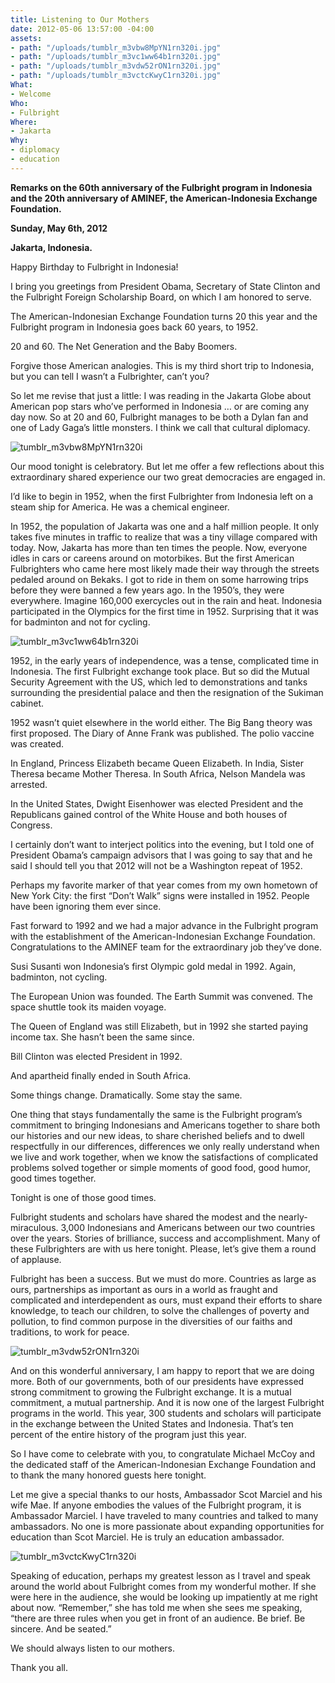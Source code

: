 ```yaml
---
title: Listening to Our Mothers
date: 2012-05-06 13:57:00 -04:00
assets:
- path: "/uploads/tumblr_m3vbw8MpYN1rn320i.jpg"
- path: "/uploads/tumblr_m3vc1ww64b1rn320i.jpg"
- path: "/uploads/tumblr_m3vdw52rON1rn320i.jpg"
- path: "/uploads/tumblr_m3vctcKwyC1rn320i.jpg"
What:
- Welcome
Who:
- Fulbright
Where:
- Jakarta
Why:
- diplomacy
- education
---
```


**Remarks on the 60th anniversary of the Fulbright program in Indonesia and the 20th anniversary of AMINEF, the American-Indonesia Exchange Foundation.**

**Sunday, May 6th, 2012**

**Jakarta, Indonesia.**

Happy Birthday to Fulbright in Indonesia! 

I bring you greetings from President Obama, Secretary of State Clinton and the Fulbright Foreign Scholarship Board, on which I am honored to serve.

The American-Indonesian Exchange Foundation turns 20 this year and the Fulbright program in Indonesia goes back 60 years, to 1952.

20 and 60. The Net Generation and the Baby Boomers. 

Forgive those American analogies. This is my third short trip to Indonesia, but you can tell I wasn’t a Fulbrighter, can’t you? 

So let me revise that just a little:  I was reading in the Jakarta Globe about American pop stars who’ve performed in Indonesia … or are coming any day now.  So at 20 and 60, Fulbright manages to be both a Dylan fan and one of Lady Gaga’s little monsters. I think we call that cultural diplomacy.

![tumblr_m3vbw8MpYN1rn320i](/uploads/tumblr_m3vbw8MpYN1rn320i.jpg) 

Our mood tonight is celebratory. But let me offer a few reflections about this extraordinary shared experience our two great democracies are engaged in.

I’d like to begin in 1952, when the first Fulbrighter from Indonesia left on a steam ship for America. He was a chemical engineer.

In 1952, the population of Jakarta was one and a half million people. It only takes five minutes in traffic to realize that was a tiny village compared with today.  Now, Jakarta has more than ten times the people.  Now, everyone idles in cars or careens around on motorbikes. But the first American Fulbrighters who came here most likely made their way through the streets pedaled around on Bekaks.  I got to ride in them on some harrowing trips before they were banned a few years ago. In the 1950’s, they were everywhere. Imagine 160,000 exercycles out in the rain and heat. Indonesia participated in the Olympics for the first time in 1952.  Surprising that it was for badminton and not for cycling.

![tumblr_m3vc1ww64b1rn320i](/uploads/tumblr_m3vc1ww64b1rn320i.jpg) 

1952, in the early years of independence, was a tense, complicated time in Indonesia. The first Fulbright exchange took place. But so did the Mutual Security Agreement with the US, which led to demonstrations and tanks surrounding the presidential palace and then the resignation of the Sukiman cabinet.

1952 wasn’t quiet elsewhere in the world either.  The Big Bang theory was first proposed.  The Diary of Anne Frank was published. The polio vaccine was created.

In England, Princess Elizabeth became Queen Elizabeth. In India, Sister Theresa became Mother Theresa. In South Africa, Nelson Mandela was arrested.

In the United States, Dwight Eisenhower was elected President and the Republicans gained control of the White House and both houses of Congress. 

I certainly don’t want to interject politics into the evening, but I told one of President Obama’s campaign advisors that I was going to say that and he said I should tell you that 2012 will not be a Washington repeat of 1952.

Perhaps my favorite marker of that year comes from my own hometown of New York City: the first “Don’t Walk” signs were installed in 1952. People have been ignoring them ever since. 

Fast forward to 1992 and we had a major advance in the Fulbright program with the establishment of the American-Indonesian Exchange Foundation. Congratulations to the AMINEF team for the extraordinary job they’ve done.

Susi Susanti won Indonesia’s first Olympic gold medal in 1992.  Again, badminton, not cycling.

The European Union was founded. The Earth Summit was convened.  The space shuttle took its maiden voyage.

The Queen of England was still Elizabeth, but in 1992 she started paying income tax.  She hasn’t been the same since. 

Bill Clinton was elected President in 1992.

And apartheid finally ended in South Africa.

Some things change. Dramatically. Some stay the same.

One thing that stays fundamentally the same is the Fulbright program’s commitment to bringing Indonesians and Americans together to share both our histories and our new ideas, to share cherished beliefs and to dwell respectfully in our differences, differences we only really understand when we live and work together, when we know the satisfactions of complicated problems solved together or simple moments of good food, good humor, good times together.

Tonight is one of those good times. 

Fulbright students and scholars have shared the modest and the nearly-miraculous. 3,000 Indonesians and Americans between our two countries over the years.  Stories of brilliance, success and accomplishment.  Many of these Fulbrighters are with us here tonight.  Please, let’s give them a round of applause. 

Fulbright has been a success. But we must do more.  Countries as large as ours, partnerships as important as ours in a world as fraught and complicated and interdependent as ours, must expand their efforts to share knowledge, to teach our children, to solve the challenges of poverty and pollution, to find common purpose in the diversities of our faiths and traditions, to work for peace.

![tumblr_m3vdw52rON1rn320i](/uploads/tumblr_m3vdw52rON1rn320i.jpg) 

And on this wonderful anniversary, I am happy to report that we are doing more. Both of our governments, both of our presidents have expressed strong commitment to growing the Fulbright exchange.  It is a mutual commitment, a mutual partnership.  And it is now one of the largest Fulbright programs in the world.  This year, 300 students and scholars will participate in the exchange between the United States and Indonesia.  That’s ten percent of the entire history of the program just this year.

So I have come to celebrate with you, to congratulate Michael McCoy and the dedicated staff of the American-Indonesian Exchange Foundation and to thank the many honored guests here tonight. 

Let me give a special thanks to our hosts, Ambassador Scot Marciel and his wife Mae. If anyone embodies the values of the Fulbright program, it is Ambassador Marciel.  I have traveled to many countries and talked to many ambassadors.  No one is more passionate about expanding opportunities for education than Scot Marciel.  He is truly an education ambassador.

![tumblr_m3vctcKwyC1rn320i](/uploads/tumblr_m3vctcKwyC1rn320i.jpg) 

Speaking of education, perhaps my greatest lesson as I travel and speak around the world about Fulbright comes from my wonderful mother.  If she were here in the audience, she would be looking up impatiently at me right about now.  “Remember,” she has told me when she sees me speaking, “there are three rules when you get in front of an audience.  Be brief. Be sincere. And be seated.”

We should always listen to our mothers.

Thank you all.
